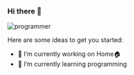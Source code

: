 ### Hi there 👋


![programmer](https://cdni.iconscout.com/illustration/premium/thumb/male-programmer-working-on-laptop-4375019-3640109.png)

Here are some ideas to get you started:

- 🔭 I’m currently working on Home🏠
- 🌱 I’m currently learning programming

